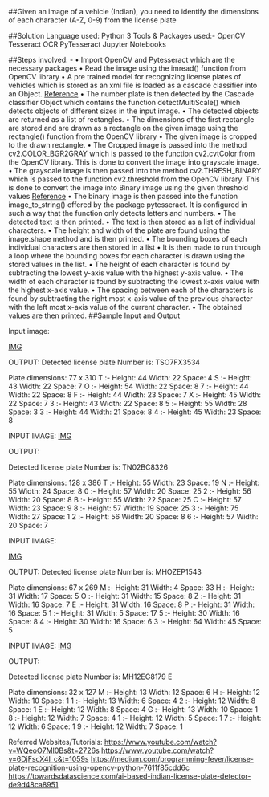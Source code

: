 

##Given an image of a vehicle (Indian), you need to identify the dimensions of each character (A-Z, 0-9) from the license plate

##Solution
Language used: Python 3
Tools  & Packages used:- OpenCV
			      Tesseract OCR
			      PyTesseract
			      Jupyter Notebooks

##Steps involved: -
•	Import OpenCV and Pytesseract which are the necessary packages
•	Read the image using the imread() function from OpenCV library
•	A pre trained model for recognizing license plates of vehicles which is stored as an xml file is loaded as a cascade classifier into an Object. [Reference](https://docs.opencv.org/3.4/db/d28/tutorial_cascade_classifier.html)
•	The number plate is then detected by the Cascade classifier Object which contains the function detectMultiScale() which detects objects of different sizes in the input image. 
•	The detected objects are returned as a list of rectangles.
•	The dimensions of the first rectangle are stored and are drawn as a rectangle on the given image using the rectangle() function from the OpenCV library
•	The given image is cropped to the drawn rectangle.
•	The Cropped image is passed into the method cv2.COLOR_BGR2GRAY which is passed to the function cv2.cvtColor from the OpenCV library. This is done to convert the image into grayscale image.
•	The grayscale image is then passed into the method cv2.THRESH_BINARY which is passed to the function cv2.threshold from the OpenCV library. This is done to convert the image into Binary image using the given threshold values [Reference](https://docs.opencv.org/master/d7/d4d/tutorial_py_thresholding.html)
•	The binary image is then passed into the function image_to_string() offered by  the package  pytesseract. It is configured in such a way that the function only detects letters and numbers.
•	The detected text is then printed.
•	The text is then stored as a list of individual characters.
•	The height and width of the plate are found using the image.shape method and is then printed.
•	The bounding boxes of each individual characters are then stored in a list
•	It is then made to run through a loop where the bounding boxes for each character is drawn using the stored values in the list.
•	The height of each character is found by subtracting the lowest y-axis value with the highest y-axis value.
•	The width of each character is found by subtracting the lowest x-axis value with the highest x-axis value.
•	The spacing between each of the characters is found by subtracting the right most x-axis value of the previous character with the left most x-axis value of the current character.
•	The obtained values are then printed.
                                            ##Sample Input and Output

Input image:

 [IMG](https://github.com/rahulrk2303/Assignment-for-2nd-and-3rd-year-IT-students/blob/main/input_images/img31.png)

OUTPUT:
Detected license plate Number is: TSO7FX3534

Plate dimensions: 77 x 310
T :- Height: 44  Width: 22  Space: 4
S :- Height: 43  Width: 22  Space: 7
O :- Height: 54  Width: 22  Space: 8
7 :- Height: 44  Width: 22  Space: 8
F :- Height: 44  Width: 23  Space: 7
X :- Height: 45  Width: 22  Space: 7
3 :- Height: 43  Width: 22  Space: 8
5 :- Height: 55  Width: 28  Space: 3
3 :- Height: 44  Width: 21  Space: 8
4 :- Height: 45  Width: 23  Space: 8

 
INPUT IMAGE:
 [IMG](https://github.com/rahulrk2303/Assignment-for-2nd-and-3rd-year-IT-students/blob/main/input_images/IMG_20200801_160718.jpg)

OUTPUT:

Detected license plate Number is: TN02BC8326

Plate dimensions: 128 x 386
T :- Height: 55  Width: 23  Space: 19
N :- Height: 55  Width: 24  Space: 8
0 :- Height: 57  Width: 20  Space: 25
2 :- Height: 56  Width: 20  Space: 8
B :- Height: 55  Width: 22  Space: 25
C :- Height: 57  Width: 23  Space: 9
8 :- Height: 57  Width: 19  Space: 25
3 :- Height: 75  Width: 27  Space: 1
2 :- Height: 56  Width: 20  Space: 8
6 :- Height: 57  Width: 20  Space: 7

 


INPUT IMAGE:

 [IMG](https://github.com/rahulrk2303/Assignment-for-2nd-and-3rd-year-IT-students/blob/main/input_images/1596049634587.png)

OUTPUT:
Detected license plate Number is: MHOZEP1543

Plate dimensions: 67 x 269
M :- Height: 31  Width: 4  Space: 33
H :- Height: 31  Width: 17  Space: 5
O :- Height: 31  Width: 15  Space: 8
Z :- Height: 31  Width: 16  Space: 7
E :- Height: 31  Width: 16  Space: 8
P :- Height: 31  Width: 16  Space: 5
1 :- Height: 31  Width: 5  Space: 17
5 :- Height: 30  Width: 16  Space: 8
4 :- Height: 30  Width: 16  Space: 6
3 :- Height: 64  Width: 45  Space: 5

 



INPUT IMAGE:
[IMG](https://github.com/rahulrk2303/Assignment-for-2nd-and-3rd-year-IT-students/blob/main/input_images/7.png)
 

OUTPUT:

Detected license plate Number is: MH12EG8179 E

Plate dimensions: 32 x 127
M :- Height: 13  Width: 12  Space: 6
H :- Height: 12  Width: 10  Space: 1
1 :- Height: 13  Width: 6  Space: 4
2 :- Height: 12  Width: 8  Space: 1
E :- Height: 12  Width: 8  Space: 4
G :- Height: 13  Width: 10  Space: 1
8 :- Height: 12  Width: 7  Space: 4
1 :- Height: 12  Width: 5  Space: 1
7 :- Height: 12  Width: 6  Space: 1
9 :- Height: 12  Width: 7  Space: 1
 
Referred Websites/Tutorials:
https://www.youtube.com/watch?v=WQeoO7MI0Bs&t=2726s
https://www.youtube.com/watch?v=6DjFscX4I_c&t=1059s
https://medium.com/programming-fever/license-plate-recognition-using-opencv-python-7611f85cdd6c
https://towardsdatascience.com/ai-based-indian-license-plate-detector-de9d48ca8951

